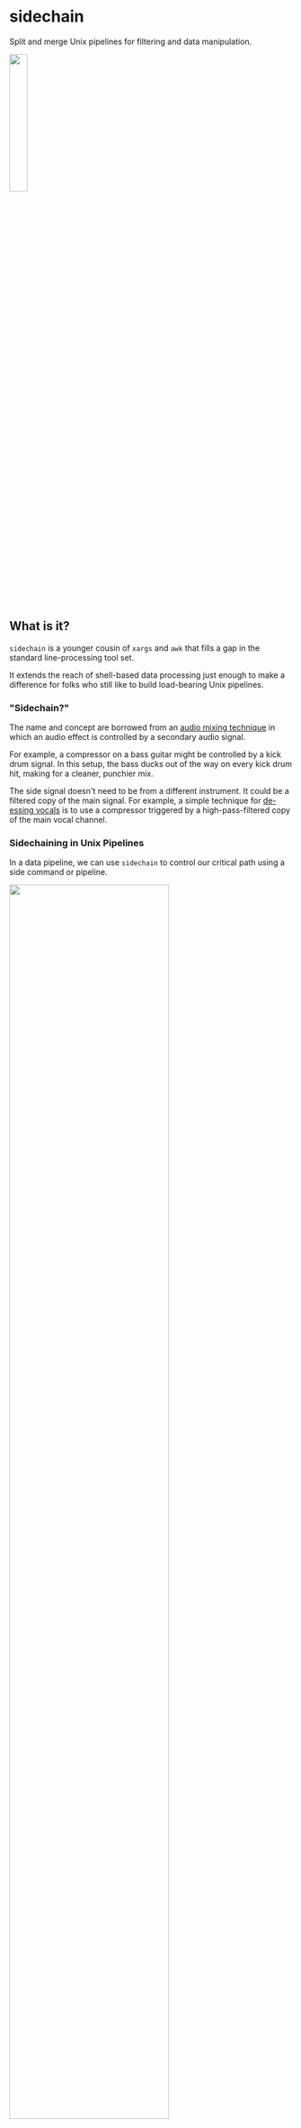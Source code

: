 # sidechain

Split and merge Unix pipelines for filtering and data manipulation.

<img src="./images/sidechain_small.svg" width="25%">

## What is it?

`sidechain` is a younger cousin of `xargs` and `awk` that fills a gap in the standard
line-processing tool set.

It extends the reach of shell-based data processing just enough to make a difference
for folks who still like to build load-bearing Unix pipelines.

### "Sidechain?"
The name and concept are borrowed from an [audio mixing
technique](https://www.sweetwater.com/insync/sidechaining-how-it-works-why-its-cool/)
in which an audio effect is controlled by a secondary audio signal.

For example, a compressor on a bass guitar might be controlled by a kick drum signal.
In this setup, the bass ducks out of the way on every kick drum hit, making for a
cleaner, punchier mix.

The side signal doesn't need to be from a different instrument. It could be a
filtered copy of the main signal. For example, a simple technique for [de-essing
vocals](https://en.wikipedia.org/wiki/De-essing#Side-chain_compression_or_broadband_de-essing)
is to use a compressor triggered by a high-pass-filtered copy of the main vocal
channel.

### Sidechaining in Unix Pipelines
In a data pipeline, we can use `sidechain` to control our critical path using a side
command or pipeline.

<img src="./images/sidechain_filter.svg" width="75%">

Use cases of `sidechain` are similar to those of `xargs` or `awk`, but `sidechain`
has one key benefit: **it does not spawn a new process for every line of input**.

## Filter Mode
Sometimes, you can't build the filter you need without removing critical parts of
your input.

With `sidechain filter`, you get to keep your original data, even if you use a
line-mangling filter.

### Example
Imagine we have lines of JSON-in-TSV:
```txt
# input.tsv
alice	{"foo":0,"bar":1}
billy	{"foo":1,"bar":1}
charlie	{"bar":0,"foo":1}
```
We want to filter this data to produce a list of users who have `.foo != .bar`. We
could use:
```bash
$ cut -f2 input.tsv | jq -c 'select(.foo != .bar)'
{"foo":0,"bar":1}
{"bar":0,"foo":1}
```
...but then we'd lose the usernames. What if we could use this filter _and_ keep our
original data?

#### Solution with `sidechain`
```bash
$ sidechain filter --side 'cut -f2 | jq ".foo != .bar"' -p true < input.tsv
alice	{"foo":0,"bar":1}
charlie	{"bar":0,"foo":1}
```
Arguments:
* `--side 'cut -f2 | jq ".foo != bar"'`: the side command; this prints `true` when
`.foo != .bar`.
* `-p true`: retain each line only if its side output matches the pattern `true`.

<img src="./images/sidechain_filter_annotated.svg">

Here, we're telling `sidechain` to start the side command, pipe each line to it and
look for the pattern `true`. Matching lines are emitted
**in their original, unmangled form.**

Note: the side command is **spawned only once**. It's a long-running subprocess that
handles all input lines. Contrast this with a solution in `awk` or `bash`, which
would require invoking `jq` separately for every input line.

## Map Mode
In map mode, your side command generates values which can be merged back into your
main pipeline.

<img src="./images/sidechain_map.svg" width="75%">

### Example
Suppose you have a file containing lines of JSON with a `"url"` field, and you want
to add a new `"host"` field containing the host component of the URL.

```json
{"name":"alice","url":"https://foo.com"}
{"name":"billy","url":"http://1.2.3.4:8000/api"}
```

It's not hard to extract the host. But how would you surgically do it for a URL
embedded in JSON?

#### Solution with `sidechain`
For readability, let's use an imaginary tool called `host-from-url` to extract the
hosts. In reality, you could use the Ruby one-liner
`ruby -r uri -ne 'u = URI($_.chomp); puts(u.host || "")'` (this reads from stdin and
parses all of the URLs with a single invocation).

```bash
sidechain map -I% --side 'jq .url | host-from-url' jq '.host = "%"' < input.json

#                        ^----- side command ----^ ^-- main cmd --^
```
Like with `xargs`, we can use `-I <replstr>` to define a placeholder for the values
generated by the side command.

<img src="./images/sidechain_map_example.svg" width="75%">

Here, the side command `jq .url | host-from-url` extracts the hosts, which are then
inserted into the output of the main command, `jq '.host = "%"'`.

Remember, the side and main commands are both long-running processes. They are not
invoked for every line, as `xargs` would do.

## Using `$[]`
For cleaner, more-intuitive interpolation, you can use `$[]` to wrap your side
command:

```bash
sidechain map jq '.host = "$[jq .url | host-from-url]"' < input.json

#                            ^--- side command ----^
#             ^----------- main command --------------^
```

<img src="./images/sidechain_map_example_interp.svg" width="75%">

This has the same behavior as the `-I%` version; it's just another way to spell it.

## Multiple Side Commands
Map mode supports the use of _multiple side commands_.

Continuing with the URL-parsing example, imagine you want to extract the port from
the URL as well. Again, we'll use a placeholder (`port-from-url`) instead of a real
command that extracts ports from URLs.

```bash
sidechain map jq '
    .host = "$[jq .url | host-from-url]"
  | .port =  $[jq .url | port-from-url]
' < input.json
```

<img src="./images/sidechain_map_multiple.svg">

This is great, but it duplicates some work: we're running two copies of `jq .url`.

To prevent this, you can insert a preliminary side command that feeds into the
downstream ones:

```bash
sidechain map \
  --side 'jq .url' \
  jq '.host = "$[host-from-url]" | .port = $[port-from-url]' \
  < input.json
```

<img src="./images/sidechain_map_multiple_prelim.svg">
